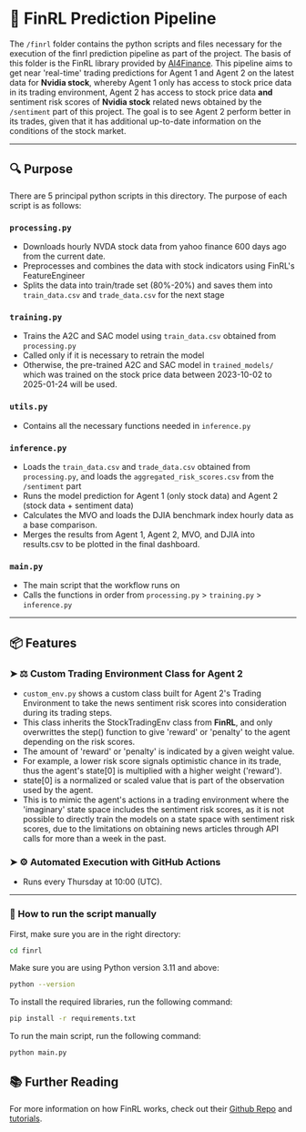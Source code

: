 
# 📰 FinRL Prediction Pipeline

The `/finrl` folder contains the python scripts and files necessary for the execution of the finrl prediction pipeline as part of the project.
The basis of this folder is the FinRL library provided by [AI4Finance](https://github.com/AI4Finance-Foundation/FinRL).
This pipeline aims to get near 'real-time' trading predictions for Agent 1 and Agent 2 on the latest data for **Nvidia stock**, whereby Agent 1 only has access to stock price data in its trading environment, Agent 2 has access to stock price data **and** sentiment risk scores of **Nvidia stock** related news obtained by the `/sentiment` part of this project.
The goal is to see Agent 2 perform better in its trades, given that it has additional up-to-date information on the conditions of the stock market.

---

## 🔍 Purpose

There are 5 principal python scripts in this directory. The purpose of each script is as follows:

### `processing.py`
 - Downloads hourly NVDA stock data from yahoo finance 600 days ago from the current date.
 - Preprocesses and combines the data with stock indicators using FinRL's FeatureEngineer
 - Splits the data into train/trade set (80%-20%) and saves them into `train_data.csv` and `trade_data.csv` for the next stage

### `training.py`
 - Trains the A2C and SAC model using `train_data.csv` obtained from `processing.py`
 - Called only if it is necessary to retrain the model
 - Otherwise, the pre-trained A2C and SAC model in `trained_models/` which was trained on the stock price data between 2023-10-02 to 2025-01-24 will be used.

### `utils.py`
 - Contains all the necessary functions needed in `inference.py`

### `inference.py`
 - Loads the `train_data.csv` and `trade_data.csv` obtained from `processing.py`, and loads the `aggregated_risk_scores.csv` from the `/sentiment` part
 - Runs the model prediction for Agent 1 (only stock data) and Agent 2 (stock data + sentiment data)
 - Calculates the MVO and loads the DJIA benchmark index hourly data as a base comparison.
 - Merges the results from Agent 1, Agent 2, MVO, and DJIA into results.csv to be plotted in the final dashboard.

### `main.py`
 - The main script that the workflow runs on
 - Calls the functions in order from `processing.py` > `training.py` > `inference.py`

---

## 📦 Features

### ➤ ⚖️ **Custom Trading Environment Class for Agent 2**  
 - `custom_env.py` shows a custom class built for Agent 2's Trading Environment to take the news sentiment risk scores into consideration during its trading steps.
 - This class inherits the StockTradingEnv class from **FinRL**, and only overwrittes the step() function to give 'reward' or 'penalty' to the agent depending on the risk scores. 
 - The amount of 'reward' or 'penalty' is indicated by a given weight value. 
 - For example, a lower risk score signals optimistic chance in its trade, thus the agent's state[0] is multiplied with a higher weight ('reward').
 - state[0] is a normalized or scaled value that is part of the observation used by the agent.
 - This is to mimic the agent's actions in a trading environment where the 'imaginary' state space includes the sentiment risk scores, as it is not possible to directly train the models on a state space with sentiment risk scores, due to the limitations on obtaining news articles through API calls for more than a week in the past. 

### ➤ ⚙️ **Automated Execution with GitHub Actions**  
 - Runs every Thursday at 10:00 (UTC).
---

### 🚀 How to run the script manually
First, make sure you are in the right directory:

```bash
cd finrl
```

Make sure you are using Python version 3.11 and above:

```bash
python --version
```

To install the required libraries, run the following command:

```bash
pip install -r requirements.txt
```

To run the main script, run the following command:

```bash
python main.py
```

## 📚 Further Reading
For more information on how FinRL works, check out their [Github Repo](https://github.com/AI4Finance-Foundation/FinRL) and [tutorials](https://github.com/AI4Finance-Foundation/FinRL-Tutorials).
